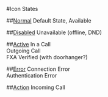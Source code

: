 #Icon States

##[Normal](#icon-normal)
Default State, Available

##[Disabled](#icon-disabled)
Unavailable (offline, DND)

##[Active](#icon-active)
In a Call <br/>
Outgoing Call <br/>
FXA Verified (with doorhanger?)

##[Error](#icon-error)
Connection Error <br/>
Authentication Error

##[Action](#icon-action)
Incoming Call